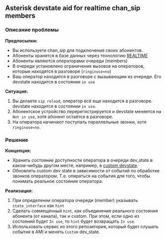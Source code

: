 ## Asterisk devstate aid for realtime chan_sip members

### Описание проблемы

**Предпосылки:** 

* Вы используете chan_sip для подключения своих абонентов.
* Абоненты хранятся в базе данных через технологию [REALTIME](https://wiki.asterisk.org/wiki/display/AST/Realtime+Database+Configuration#RealtimeDatabaseConfiguration-RealtimeSIPfriends)
* Абоненты являются операторами очереди (members)
* В очереди установлено ограничение вызовов на операторов, которые находятся в разговоре (`ringinuse=no`)  
* Ваш оператор находится в разговоре с вызывающим из очереди. Его devstate находится в состоянии `in use`

**Ситуация:** 

1. Вы делаете `sip reload`, оператор всё еще находится в разговоре. devstate находится в состоянии `in use`. 
2. Абонентское устройство перерегистрируется и devstate меняется на `Not in use`, хотя абонент остаётся в разговоре.
3. На оператора начинают поступать параллельные звонки, хотя `ringinuse=no`.

### Решение

**Концепция:**

* Хранить состояние доступности оператора в очереди dev_state в каком-нибудь другом месте, например, в [custom devstate](https://wiki.asterisk.org/wiki/display/AST/Device+State#DeviceState-CustomDeviceStates).
* Обновлять custom dev state в зависимости от событий по обработке звонков оператором. Т.е. опираться на события для того,
чтобы понимать реальное состояние оператора.
  
**Реализация:**

1. При определении оператора очереди (member) указывать `state_interface` как `hint`
2. Сделать совмещенный `hint`, как объединение реального состояния абонента (от канала), так и custom. 
При этом, если одно из состояний будет `In use`, то `hint` будет возвращать `In use`.
3. Использовать сервис из этого репозитория, который будет слушать события в AMI и менять `Custom` dev_state.   
